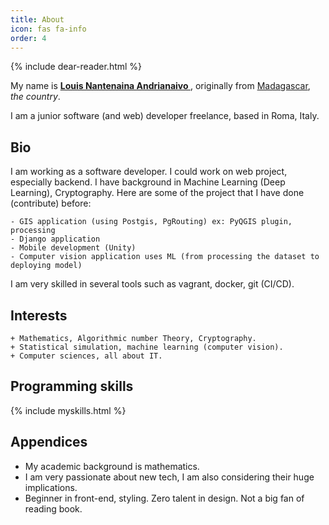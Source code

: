 ```yaml
---
title: About
icon: fas fa-info
order: 4
---
```



{% include dear-reader.html %}


My name is [<strong> Louis Nantenaina Andrianaivo </strong>](https://github.com/rapoma), originally from [Madagascar](https://en.wikipedia.org/wiki/Madagascar), *the country*. 

I am a junior software (and web) developer freelance, based in Roma, Italy.

## Bio

I am working as a software developer. I could work on web project, especially backend. I have background in Machine Learning (Deep Learning), Cryptography. 
Here are some of the project that I have done (contribute) before:

    - GIS application (using Postgis, PgRouting) ex: PyQGIS plugin, processing
    - Django application
    - Mobile development (Unity)
    - Computer vision application uses ML (from processing the dataset to deploying model)

I am very skilled in several tools such as vagrant, docker, git (CI/CD). 

## Interests

    + Mathematics, Algorithmic number Theory, Cryptography.
    + Statistical simulation, machine learning (computer vision).
    + Computer sciences, all about IT.

## Programming skills

{% include myskills.html %}

## Appendices

+ My academic background is mathematics. 
+ I am very passionate about new tech, I am also considering their huge implications.
+ Beginner in front-end, styling. Zero talent in design. Not a big fan of reading book.

 
    






